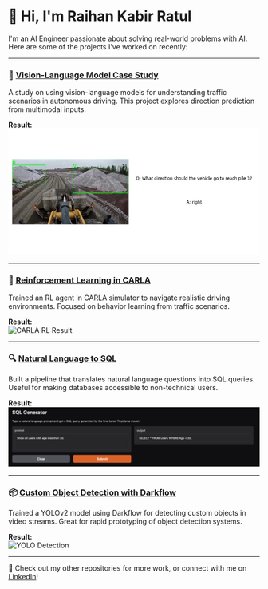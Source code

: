 # 👋 Hi, I'm Raihan Kabir Ratul

I'm an AI Engineer passionate about solving real-world problems with AI. Here are some of the projects I've worked on recently:

---

### 🎯 [Vision-Language Model Case Study](https://github.com/ratulKabir/VLM_case_study)
A study on using vision-language models for understanding traffic scenarios in autonomous driving. This project explores direction prediction from multimodal inputs.

**Result:**  
![VLM Output](https://github.com/ratulKabir/VLM_case_study/blob/main/results/frame_1706_output_plot_direction.jpg)

---

### 🚗 [Reinforcement Learning in CARLA](https://github.com/ratulKabir/carla_rl/tree/folder_refactor)
Trained an RL agent in CARLA simulator to navigate realistic driving environments. Focused on behavior learning from traffic scenarios.

**Result:**  
![CARLA RL Result](https://github.com/ratulKabir/carla_rl/blob/folder_refactor/1.1_55k_15_0%20(1)%20(1).gif)

---

### 🔍 [Natural Language to SQL](https://github.com/ratulKabir/natural_languge2SQL)
Built a pipeline that translates natural language questions into SQL queries. Useful for making databases accessible to non-technical users.

**Result:**  
![SQL Output](https://github.com/ratulKabir/natural_languge2SQL/blob/main/sql.png)

---

### 📦 [Custom Object Detection with Darkflow](https://github.com/ratulKabir/Custom-Object-Detection-using-Darkflow)
Trained a YOLOv2 model using Darkflow for detecting custom objects in video streams. Great for rapid prototyping of object detection systems.

**Result:**  
![YOLO Detection](https://github.com/ratulKabir/Custom-Object-Detection-using-Darkflow/blob/master/YOLO.gif)

---

🔗 Check out my other repositories for more work, or connect with me on [LinkedIn](https://www.linkedin.com/in/ratulkabir/)!
